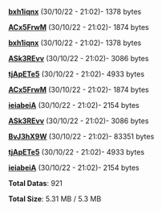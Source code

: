 [**bxh1iqnx**](/data/bxh1iqnx.txt) (30/10/22 - 21:02)- 1378 bytes

[**ACx5FrwM**](/data/ACx5FrwM.txt) (30/10/22 - 21:02)- 1874 bytes

[**bxh1iqnx**](/data/bxh1iqnx.txt) (30/10/22 - 21:02)- 1378 bytes

[**ASk3REvv**](/data/ASk3REvv.txt) (30/10/22 - 21:02)- 3086 bytes

[**tjApETe5**](/data/tjApETe5.txt) (30/10/22 - 21:02)- 4933 bytes

[**ACx5FrwM**](/data/ACx5FrwM.txt) (30/10/22 - 21:02)- 1874 bytes

[**ieiabeiA**](/data/ieiabeiA.txt) (30/10/22 - 21:02)- 2154 bytes

[**ASk3REvv**](/data/ASk3REvv.txt) (30/10/22 - 21:02)- 3086 bytes

[**BvJ3hX9W**](/data/BvJ3hX9W.txt) (30/10/22 - 21:02)- 83351 bytes

[**tjApETe5**](/data/tjApETe5.txt) (30/10/22 - 21:02)- 4933 bytes

[**ieiabeiA**](/data/ieiabeiA.txt) (30/10/22 - 21:02)- 2154 bytes

**Total Datas**: 921

**Total Size**: 5.31 MB / 5.3 MB